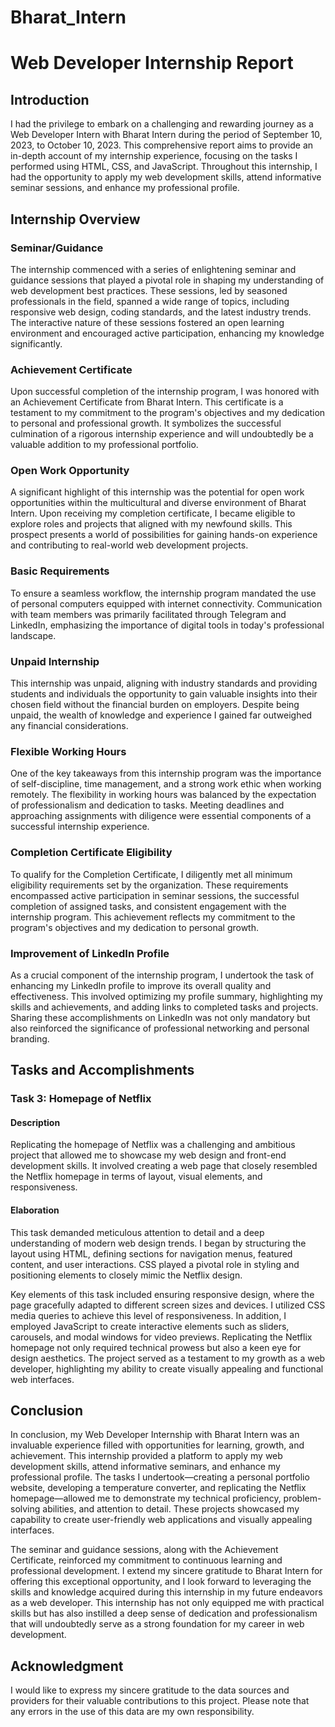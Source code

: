 # Bharat_Intern

# Web Developer Internship Report

## Introduction
I had the privilege to embark on a challenging and rewarding journey as a Web Developer Intern with Bharat Intern during the period of September 10, 2023, to October 10, 2023. This comprehensive report aims to provide an in-depth account of my internship experience, focusing on the tasks I performed using HTML, CSS, and JavaScript. Throughout this internship, I had the opportunity to apply my web development skills, attend informative seminar sessions, and enhance my professional profile.

## Internship Overview

### Seminar/Guidance
The internship commenced with a series of enlightening seminar and guidance sessions that played a pivotal role in shaping my understanding of web development best practices. These sessions, led by seasoned professionals in the field, spanned a wide range of topics, including responsive web design, coding standards, and the latest industry trends. The interactive nature of these sessions fostered an open learning environment and encouraged active participation, enhancing my knowledge significantly.

### Achievement Certificate
Upon successful completion of the internship program, I was honored with an Achievement Certificate from Bharat Intern. This certificate is a testament to my commitment to the program's objectives and my dedication to personal and professional growth. It symbolizes the successful culmination of a rigorous internship experience and will undoubtedly be a valuable addition to my professional portfolio.

### Open Work Opportunity
A significant highlight of this internship was the potential for open work opportunities within the multicultural and diverse environment of Bharat Intern. Upon receiving my completion certificate, I became eligible to explore roles and projects that aligned with my newfound skills. This prospect presents a world of possibilities for gaining hands-on experience and contributing to real-world web development projects.

### Basic Requirements
To ensure a seamless workflow, the internship program mandated the use of personal computers equipped with internet connectivity. Communication with team members was primarily facilitated through Telegram and LinkedIn, emphasizing the importance of digital tools in today's professional landscape.

### Unpaid Internship
This internship was unpaid, aligning with industry standards and providing students and individuals the opportunity to gain valuable insights into their chosen field without the financial burden on employers. Despite being unpaid, the wealth of knowledge and experience I gained far outweighed any financial considerations.

### Flexible Working Hours
One of the key takeaways from this internship program was the importance of self-discipline, time management, and a strong work ethic when working remotely. The flexibility in working hours was balanced by the expectation of professionalism and dedication to tasks. Meeting deadlines and approaching assignments with diligence were essential components of a successful internship experience.

### Completion Certificate Eligibility
To qualify for the Completion Certificate, I diligently met all minimum eligibility requirements set by the organization. These requirements encompassed active participation in seminar sessions, the successful completion of assigned tasks, and consistent engagement with the internship program. This achievement reflects my commitment to the program's objectives and my dedication to personal growth.

### Improvement of LinkedIn Profile
As a crucial component of the internship program, I undertook the task of enhancing my LinkedIn profile to improve its overall quality and effectiveness. This involved optimizing my profile summary, highlighting my skills and achievements, and adding links to completed tasks and projects. Sharing these accomplishments on LinkedIn was not only mandatory but also reinforced the significance of professional networking and personal branding.

## Tasks and Accomplishments

### Task 3: Homepage of Netflix

#### Description
Replicating the homepage of Netflix was a challenging and ambitious project that allowed me to showcase my web design and front-end development skills. It involved creating a web page that closely resembled the Netflix homepage in terms of layout, visual elements, and responsiveness.

#### Elaboration
This task demanded meticulous attention to detail and a deep understanding of modern web design trends. I began by structuring the layout using HTML, defining sections for navigation menus, featured content, and user interactions. CSS played a pivotal role in styling and positioning elements to closely mimic the Netflix design.

Key elements of this task included ensuring responsive design, where the page gracefully adapted to different screen sizes and devices. I utilized CSS media queries to achieve this level of responsiveness. In addition, I employed JavaScript to create interactive elements such as sliders, carousels, and modal windows for video previews. Replicating the Netflix homepage not only required technical prowess but also a keen eye for design aesthetics. The project served as a testament to my growth as a web developer, highlighting my ability to create visually appealing and functional web interfaces.

## Conclusion
In conclusion, my Web Developer Internship with Bharat Intern was an invaluable experience filled with opportunities for learning, growth, and achievement. This internship provided a platform to apply my web development skills, attend informative seminars, and enhance my professional profile. The tasks I undertook—creating a personal portfolio website, developing a temperature converter, and replicating the Netflix homepage—allowed me to demonstrate my technical proficiency, problem-solving abilities, and attention to detail. These projects showcased my capability to create user-friendly web applications and visually appealing interfaces.

The seminar and guidance sessions, along with the Achievement Certificate, reinforced my commitment to continuous learning and professional development. I extend my sincere gratitude to Bharat Intern for offering this exceptional opportunity, and I look forward to leveraging the skills and knowledge acquired during this internship in my future endeavors as a web developer. This internship has not only equipped me with practical skills but has also instilled a deep sense of dedication and professionalism that will undoubtedly serve as a strong foundation for my career in web development.

## Acknowledgment
I would like to express my sincere gratitude to the data sources and providers for their valuable contributions to this project. Please note that any errors in the use of this data are my own responsibility.
